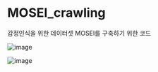 # MOSEI_crawling

감정인식을 위한 데이터셋 MOSEI를 구축하기 위한 코드


![image](https://github.com/nanhungrybin/MOSEI_crawling/assets/97181397/5c8d5755-05f0-493f-a53e-501baf8bc841)








![image](https://github.com/nanhungrybin/MOSEI_crawling/assets/97181397/2622cab2-660c-49fa-815f-c6c8d05d8a79)
